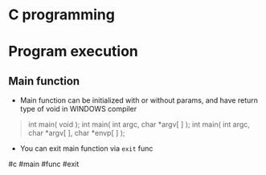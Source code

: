 # C programming

# Program execution

## Main function

* Main function can be initialized with or without params, and have return type of void in WINDOWS compiler
> int main( void );
int main( int argc, char *argv[ ] );
int main( int argc, char *argv[ ], char *envp[ ] );

* You can exit main function via ```exit``` func





#c #main #func #exit
